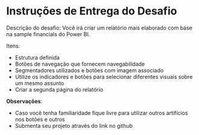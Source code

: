 # Instruções de Entrega do Desafio
Descrição do desafio: Você irá criar um relatório mais elaborado com base na sample financials do Power BI. 

Itens:
* Estrutura definida 
* Botões de navegação que fornecem navegabilidade 
* Segmentadores utilizados e botões com imagem associado 
* Utilize os indicadores e botões para selecionar diferentes visuais sobre um mesmo assunto 
* Criar a segunda página do relatório 

**Observações**:
* Caso você tenha familiaridade fique livre para utilizar outros artifícios nos botões e outros 
* Submenta seu projeto através do link no github 
